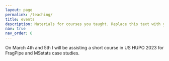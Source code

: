 ```yaml
---
layout: page
permalink: /teaching/
title: events
description: Materials for courses you taught. Replace this text with your description.
nav: true
nav_order: 6
---
```


On March 4th and 5th I will be assisting a short course in US HUPO 2023 for FragPipe and MSstats case studies.  
